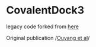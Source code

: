 # CovalentDock3

legacy code forked from [here](https://code.google.com/archive/p/covalentdock/)

Original publication /[Ouyang et al](https://onlinelibrary.wiley.com/doi/abs/10.1002/jcc.23136)/
